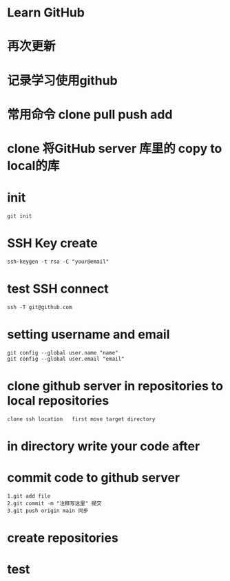 # Learn GitHub
 
# 再次更新
 
 
 # 记录学习使用github

 # 常用命令 clone  pull push add 


 
 # clone   将GitHub server 库里的 copy to local的库


# init

    git init

# SSH Key create
    ssh-keygen -t rsa -C "your@email"
# test SSH connect
    ssh -T git@github.com

# setting username and email
    git config --global user.name "name"
    git config --global user.email "email"
# clone github server in repositories to local repositories
    clone ssh location   first move target directory


# in directory write your code after




# commit code to github server
    1.git add file 
    2.git commit -m "注释写这里" 提交 
    3.git push origin main 同步


# create repositories

# test
